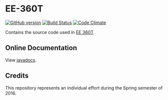 EE-360T 
=======

[![GitHub version](https://badge.fury.io/gh/ericcrosson%2FEE-360T.svg)](https://badge.fury.io/gh/ericcrosson%2FEE-360T) 
[![Build Status](https://travis-ci.org/EricCrosson/EE-360T.svg?branch=master)](https://travis-ci.org/EricCrosson/EE-360T) 
[![Code Climate](https://codeclimate.com/github/EricCrosson/EE-360T/badges/gpa.svg)](https://codeclimate.com/github/EricCrosson/EE-360T)

Contains the source code used in [EE 360T].

Online Documentation
--------------------

View [javadocs].

[javadocs]: http://ericcrosson.com/EE-360T/

Credits
-------

This repository represents an individual effort during the Spring semester of 2016.

[EE 360T]: http://www.ece.utexas.edu/undergraduate/courses/360t
